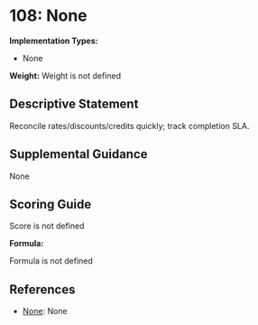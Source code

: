 # 108: None

**Implementation Types:**

- None

**Weight:** Weight is not defined

## Descriptive Statement

Reconcile rates/discounts/credits quickly; track completion SLA.

## Supplemental Guidance

None

## Scoring Guide

Score is not defined

**Formula:**

Formula is not defined

## References

- [None](None): None


